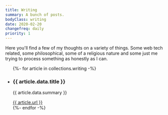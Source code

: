 ```yaml
---
title: Writing
summary: A bunch of posts.
bodyClass: writing
date: 2020-02-20
changefreq: daily
priority: 1
---
```


Here you'll find a few of my thoughts on a variety of things. Some web tech related, some philosophical, some of a religious nature and some just me trying to process something as honestly as I can.

<ul>
{%- for article in collections.writing -%}
  <li>
    <h3>{{ article.data.title }}</h3>
    <p>{{ article.data.summary }}</p>
    <a href="{{ article.url }}">{{ article.url }}</a>
  </li>
{%- endfor -%}
</ul>
